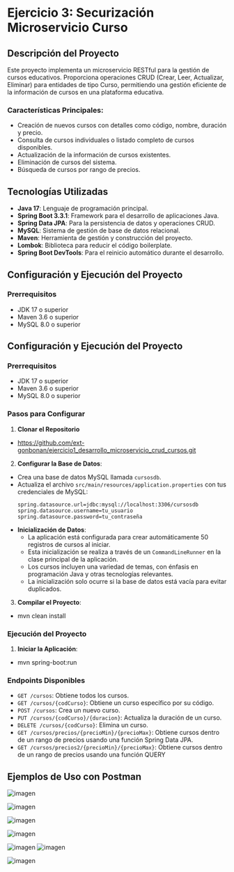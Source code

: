 # Ejercicio 3: Securización Microservicio Curso

## Descripción del Proyecto

Este proyecto implementa un microservicio RESTful para la gestión de cursos educativos. Proporciona operaciones CRUD (Crear, Leer, Actualizar, Eliminar) para entidades de tipo Curso, permitiendo una gestión eficiente de la información de cursos en una plataforma educativa.

### Características Principales:

- Creación de nuevos cursos con detalles como código, nombre, duración y precio.
- Consulta de cursos individuales o listado completo de cursos disponibles.
- Actualización de la información de cursos existentes.
- Eliminación de cursos del sistema.
- Búsqueda de cursos por rango de precios.

## Tecnologías Utilizadas

- **Java 17**: Lenguaje de programación principal.
- **Spring Boot 3.3.1**: Framework para el desarrollo de aplicaciones Java.
- **Spring Data JPA**: Para la persistencia de datos y operaciones CRUD.
- **MySQL**: Sistema de gestión de base de datos relacional.
- **Maven**: Herramienta de gestión y construcción del proyecto.
- **Lombok**: Biblioteca para reducir el código boilerplate.
- **Spring Boot DevTools**: Para el reinicio automático durante el desarrollo.

## Configuración y Ejecución del Proyecto

### Prerrequisitos

- JDK 17 o superior
- Maven 3.6 o superior
- MySQL 8.0 o superior

## Configuración y Ejecución del Proyecto

### Prerrequisitos

- JDK 17 o superior
- Maven 3.6 o superior
- MySQL 8.0 o superior

### Pasos para Configurar

1. **Clonar el Repositorio**
- https://github.com/ext-gonbonan/ejercicio1_desarrollo_microservicio_crud_cursos.git
   
2. **Configurar la Base de Datos**:
- Crea una base de datos MySQL llamada `cursosdb`.
- Actualiza el archivo `src/main/resources/application.properties` con tus credenciales de MySQL:
  ```
  spring.datasource.url=jdbc:mysql://localhost:3306/cursosdb
  spring.datasource.username=tu_usuario
  spring.datasource.password=tu_contraseña
  ```
- **Inicialización de Datos**: 
     - La aplicación está configurada para crear automáticamente 50 registros de cursos al iniciar.
     - Esta inicialización se realiza a través de un `CommandLineRunner` en la clase principal de la aplicación.
     - Los cursos incluyen una variedad de temas, con énfasis en programación Java y otras tecnologías relevantes.
     - La inicialización solo ocurre si la base de datos está vacía para evitar duplicados.
  
3. **Compilar el Proyecto**:
- mvn clean install
 
### Ejecución del Proyecto

1. **Iniciar la Aplicación**:
- mvn spring-boot:run

### Endpoints Disponibles

- `GET /cursos`: Obtiene todos los cursos.
- `GET /cursos/{codCurso}`: Obtiene un curso específico por su código.
- `POST /cursos`: Crea un nuevo curso.
- `PUT /cursos/{codCurso}/{duracion}`: Actualiza la duración de un curso.
- `DELETE /cursos/{codCurso}`: Elimina un curso.
- `GET /cursos/precios/{precioMin}/{precioMax}`: Obtiene cursos dentro de un rango de precios usando una función Spring Data JPA.
- `GET /cursos/precios2/{precioMin}/{precioMax}`: Obtiene cursos dentro de un rango de precios usando una función QUERY

## Ejemplos de Uso con Postman

![imagen](https://github.com/ext-gonbonan/ejercicio1_desarrollo_microservicio_crud_cursos/assets/173496006/f37cf122-e93b-4685-99db-979f1a1ae8de)

![imagen](https://github.com/ext-gonbonan/ejercicio1_desarrollo_microservicio_crud_cursos/assets/173496006/c74a68c1-9d08-44f2-b452-3e7591a8a790)

![imagen](https://github.com/ext-gonbonan/ejercicio1_desarrollo_microservicio_crud_cursos/assets/173496006/a60ac066-bf80-4d12-8bfb-a3f693cb59a2)

![imagen](https://github.com/ext-gonbonan/ejercicio1_desarrollo_microservicio_crud_cursos/assets/173496006/c761af66-d3ab-41c7-9856-c362c6411298)

![imagen](https://github.com/ext-gonbonan/ejercicio1_desarrollo_microservicio_crud_cursos/assets/173496006/5bdfa5bf-52d7-4b92-90c6-648f55992cf8)
![imagen](https://github.com/ext-gonbonan/ejercicio1_desarrollo_microservicio_crud_cursos/assets/173496006/f4e15166-ecd7-4fa3-9a42-9b72f298b9dc)

![imagen](https://github.com/ext-gonbonan/ejercicio1_desarrollo_microservicio_crud_cursos/assets/173496006/fadbb719-2679-4ba0-af80-87bd4e84e14f)








